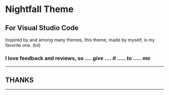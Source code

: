 # Nightfall Theme

## For Visual Studio Code

Inspired by and among many themes, this theme, made by myself, is my favorite one. (lol)

### I love feedback and reviews, so .... _give_ .... _it_ ..... _to_ ..... _me_

---

## THANKS

---
